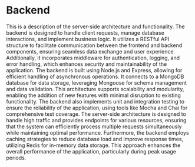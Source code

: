 # Backend

This is  a description of the server-side architecture and functionality.
The backend is designed to handle client requests, manage database interactions, and implement business logic. It utilizes a RESTful API structure to facilitate communication between the frontend and backend components, ensuring seamless data exchange and user experience.    
Additionally, it incorporates middleware for authentication, logging, and error handling, which enhances security and maintainability of the application.
The backend is built using Node.js and Express, allowing for efficient handling of asynchronous operations. It connects to a MongoDB database for data storage, leveraging Mongoose for schema management and data validation. This architecture supports scalability and modularity, enabling the addition of new features with minimal disruption to existing functionality.
The backend also implements unit and integration testing to ensure the reliability of the application, using tools like Mocha and Chai for comprehensive test coverage.
The server-side architecture is designed to handle high traffic and provides endpoints for various resources, ensuring that the system can efficiently process multiple requests simultaneously while maintaining optimal performance.
Furthermore, the backend employs caching strategies to reduce database load and improve response times, utilizing Redis for in-memory data storage. This approach enhances the overall performance of the application, particularly during peak usage periods.
